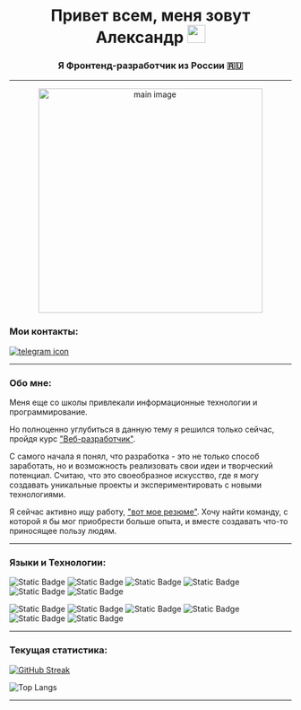 <h1 align="center">Привет всем, меня зовут Александр</a> 
<img src="https://github.com/blackcater/blackcater/raw/main/images/Hi.gif" height="32"/></h1>
<h3 align="center">Я Фронтенд-разработчик из России 🇷🇺</h3>

---

<p align="center"><img src="https://avatars.githubusercontent.com/u/108339279?v=4" width="400" alt="main image"></p>

### Мои контакты:
<p>
<a href="https://t.me/AlexEx2"><img src="https://img.shields.io/badge/TELEGRAM-white?style=flat&logo=TELEGRAM&logoColor=%2366CDAA&labelColor=grey&color=grey" alt="telegram icon"></a>
</p>

---

### Обо мне:
Меня еще со школы привлекали информационные технологии и программирование.

Но полноценно углубиться в данную тему я решился только сейчас, пройдя курс ["Веб-разработчик"](https://practicum.yandex.ru/web/). 

С самого начала я понял, что разработка - это не только способ заработать, но и возможность реализовать свои идеи и творческий потенциал. 
Считаю, что это своеобразное искусство, где я могу создавать уникальные проекты и экспериментировать с новыми технологиями.

Я сейчас активно ищу работу, ["вот мое резюме"](https://practicum.yandex.ru/web/). Хочу найти команду, с которой я бы мог приобрести больше опыта, и вместе создавать что-то приносящее пользу людям.

---

### Языки и Технологии:

![Static Badge](https://img.shields.io/badge/HTML5-white?style=flat&logo=HTML5&logoColor=%2366CDAA&labelColor=grey&color=grey)
![Static Badge](https://img.shields.io/badge/CSS3-white?style=flat&logo=CSS3&logoColor=%2366CDAA&labelColor=grey&color=grey)
![Static Badge](https://img.shields.io/badge/JAVASCRIPT-white?style=flat&logo=JAVASCRIPT&logoColor=%2366CDAA&labelColor=grey&color=grey)
![Static Badge](https://img.shields.io/badge/GIT-white?style=flat&logo=GIT&logoColor=%2366CDAA&labelColor=grey&color=grey)
![Static Badge](https://img.shields.io/badge/REACT-white?style=flat&logo=React&logoColor=%2366CDAA&labelColor=grey&color=grey)
![Static Badge](https://img.shields.io/badge/WEBPACK-white?style=flat&logo=WEBPACK&logoColor=%2366CDAA&labelColor=grey&color=grey)

![Static Badge](https://img.shields.io/badge/NODE.JS-white?style=flat&logo=NODE.JS&logoColor=%2366CDAA&labelColor=grey&color=grey)
![Static Badge](https://img.shields.io/badge/EXPRESS.JS-white?style=flat&logo=EXPRESS&logoColor=%2366CDAA&labelColor=grey&color=grey)
![Static Badge](https://img.shields.io/badge/MONGODB-white?style=flat&logo=MONGODB&logoColor=%2366CDAA&labelColor=grey&color=grey)
![Static Badge](https://img.shields.io/badge/POSTMAN-white?style=flat&logo=POSTMAN&logoColor=%2366CDAA&labelColor=grey&color=grey)
![Static Badge](https://img.shields.io/badge/NGINX-white?style=flat&logo=nginx&logoColor=%2366CDAA&labelColor=grey&color=grey)
![Static Badge](https://img.shields.io/badge/FIGMA-white?style=flat&logo=FIGMA&logoColor=%2366CDAA&labelColor=grey&color=grey)

---

### Текущая статистика:

[![GitHub Streak](http://github-readme-streak-stats.herokuapp.com?user=Alexep0&border=66CDAA&background=100%2C66CDAA%2C66CDAA&stroke=828282&ring=828282&fire=828282&currStreakNum=000000&sideNums=000000&currStreakLabel=000000&sideLabels=120606&dates=1C0A0A)](https://git.io/streak-stats)

![Top Langs](https://github-readme-stats.vercel.app/api/top-langs/?username=Alexep0&layout=compact&bg_color=66CDAA&border_color=66CDAA&title_color=000000&text_color=000000)

---
